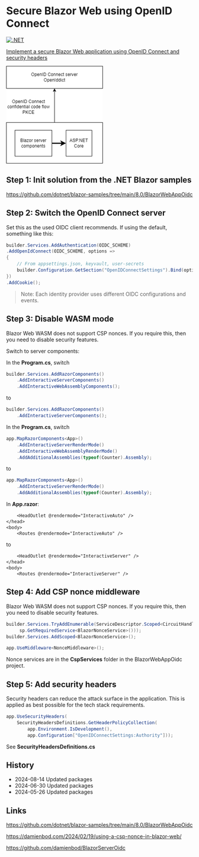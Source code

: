 # Secure Blazor Web using OpenID Connect

[![.NET](https://github.com/damienbod/BlazorWebOidc/actions/workflows/dotnet.yml/badge.svg)](https://github.com/damienbod/BlazorWebOidc/actions/workflows/dotnet.yml)

[Implement a secure Blazor Web application using OpenID Connect and security headers](https://damienbod.com/2024/04/15/implement-a-secure-blazor-web-application-using-openid-connect-and-security-headers/)

![image.png](images/context.png)

## Step 1: Init solution from the .NET Blazor samples

https://github.com/dotnet/blazor-samples/tree/main/8.0/BlazorWebAppOidc

## Step 2: Switch the OpenID Connect server

Set this as the used OIDC client recommends. If using the default, something like this:

```csharp
builder.Services.AddAuthentication(OIDC_SCHEME)
.AddOpenIdConnect(OIDC_SCHEME, options =>
{
    // From appsettings.json, keyvault, user-secrets
    builder.Configuration.GetSection("OpenIDConnectSettings").Bind(options);
})
.AddCookie();
```
> Note:
> Each identity provider uses different OIDC configurations and events.

## Step 3: Disable WASM mode

Blazor Web WASM does not support CSP nonces. If you require this, then you need to disable security features.

Switch to server components:

In the **Program.cs**, switch

```csharp
builder.Services.AddRazorComponents()
    .AddInteractiveServerComponents()
    .AddInteractiveWebAssemblyComponents();
```

to

```csharp
builder.Services.AddRazorComponents()
    .AddInteractiveServerComponents();
```

In the **Program.cs**, switch

```csharp
app.MapRazorComponents<App>()
    .AddInteractiveServerRenderMode()
    .AddInteractiveWebAssemblyRenderMode()
    .AddAdditionalAssemblies(typeof(Counter).Assembly);
```

to

```csharp
app.MapRazorComponents<App>()
    .AddInteractiveServerRenderMode()
    .AddAdditionalAssemblies(typeof(Counter).Assembly);
```

In **App.razor**: 

```
    <HeadOutlet @rendermode="InteractiveAuto" />
</head>
<body>
    <Routes @rendermode="InteractiveAuto" />
```

to

```
    <HeadOutlet @rendermode="InteractiveServer" />
</head>
<body>
    <Routes @rendermode="InteractiveServer" />
```

## Step 4: Add CSP nonce middleware

Blazor Web WASM does not support CSP nonces. If you require this, then you need to disable security features.

```csharp
builder.Services.TryAddEnumerable(ServiceDescriptor.Scoped<CircuitHandler, BlazorNonceService>(sp =>
     sp.GetRequiredService<BlazorNonceService>()));
builder.Services.AddScoped<BlazorNonceService>();
```

```csharp
app.UseMiddleware<NonceMiddleware>();
```

Nonce services are in the **CspServices** folder in the BlazorWebAppOidc project.

## Step 5: Add security headers

Security headers can reduce the attack surface in the application. This is applied as best possible for the tech stack requirements.

```csharp
app.UseSecurityHeaders(
    SecurityHeadersDefinitions.GetHeaderPolicyCollection(
        app.Environment.IsDevelopment(),
        app.Configuration["OpenIDConnectSettings:Authority"]));
```

See **SecurityHeadersDefinitions.cs**

## History

- 2024-08-14 Updated packages
- 2024-06-30 Updated packages
- 2024-05-26 Updated packages

## Links

https://github.com/dotnet/blazor-samples/tree/main/8.0/BlazorWebAppOidc

https://damienbod.com/2024/02/19/using-a-csp-nonce-in-blazor-web/

https://github.com/damienbod/BlazorServerOidc
